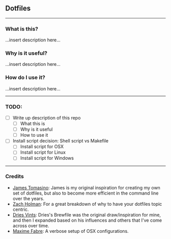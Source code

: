 ## Dotfiles

----
### What is this? ###
...insert description here...
### Why is it useful? ###
...insert description here...
### How do I use it? ###  
...insert description here...
  
----
### TODO: ###
- [ ] Write up description of this repo
	- [ ] What this is
	- [ ] Why is it useful
	- [ ] How to use it
- [ ] Install script decision: Shell script vs Makefile
	- [ ] Install script for OSX
	- [ ] Install script for Linux
	- [ ] Install script for Windows

----
### Credits ###

- [James Tomasino](https://github.com/jamestomasino/dotfiles): James is my original inspiration for creating my own set of dotfiles, but also to become more efficient in the command line over the years.
- [Zach Holman](https://github.com/holman/dotfiles): For a great breakdown of why to have your dotfiles topic centric.
- [Dries Vints](https://github.com/driesvints/dotfiles): Dries's Brewfile was the original draw/inspiration for mine, and then I expanded based on his influences and others that I've come across over time.
- [Maxime Fabre](https://github.com/Anahkiasen/dotfiles): A verbose setup of OSX configurations.

